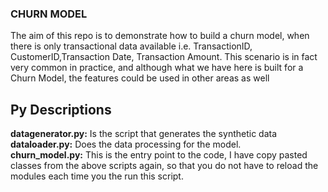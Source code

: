### CHURN MODEL
The aim of this repo is to demonstrate how to build a churn model, when there is only transactional data available i.e. TransactionID, CustomerID,Transaction Date, Transaction Amount. This scenario is in fact very common in practice, and although what we have here is built for a Churn Model, the features could be used in other areas as well

## Py Descriptions
**datagenerator.py:**   Is the script that generates the synthetic data  
**dataloader.py:**   Does the data processing for the model.  
**churn_model.py:**   This is the entry point to the code, I have copy pasted classes from the above scripts again, so that you do not have to reload the modules each time you the run this script.

